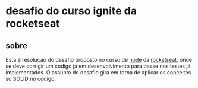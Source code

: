 # desafio do curso ignite da rocketseat
## sobre
Esta é resolução do desafio proposto no curso de [node](https://github.com/nodejs/node) da [rocketseat](https://github.com/rocketseat-education), onde se deve corrigir
um codigo já em desenvolvimento para passe nos testes já implementados.
O assunto do desafio gira em torna de aplicar os conceitos so SOLID no código.